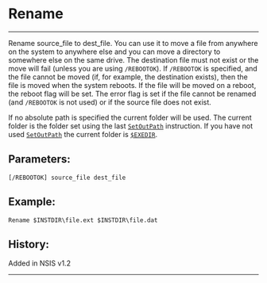 # Rename

---

Rename source\_file to dest\_file. You can use it to move a file from anywhere on the system to anywhere else and you can move a directory to somewhere else on the same drive. The destination file must not exist or the move will fail (unless you are using `/REBOOTOK`). If `/REBOOTOK` is specified, and the file cannot be moved (if, for example, the destination exists), then the file is moved when the system reboots. If the file will be moved on a reboot, the reboot flag will be set. The error flag is set if the file cannot be renamed (and `/REBOOTOK` is not used) or if the source file does not exist.

If no absolute path is specified the current folder will be used. The current folder is the folder set using the last [`SetOutPath`][1] instruction. If you have not used [`SetOutPath`][1] the current folder is [`$EXEDIR`][1].

## Parameters:

    [/REBOOTOK] source_file dest_file

## Example:

	Rename $INSTDIR\file.ext $INSTDIR\file.dat

## History:

Added in NSIS v1.2

---

[1]: SetOutPath.markdown
[2]: ../Variables/EXEDIR.markdown